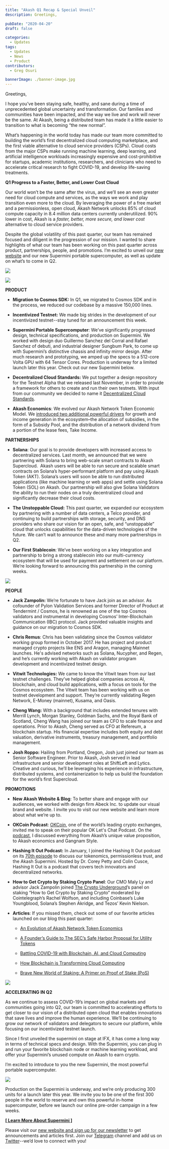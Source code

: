 ```yaml
---
title: "Akash Q1 Recap & Special Unveil"
description: Greetings,

pubDate: "2020-04-20"
draft: false

categories:
  - Updates
tags:
  - Updates
  - News
  - Product
contributors:
  - Greg Osuri

bannerImage: ./banner-image.jpg
---
```

Greetings,

I hope you’ve been staying safe, healthy, and sane during a time of unprecedented global uncertainty and transformation. Our families and communities have been impacted, and the way we live and work will never be the same. At Akash, being a distributed team has made it a little easier to transition to what is becoming “the new normal”.  

What’s happening in the world today has made our team more committed to building the world’s first decentralized cloud computing marketplace, and the first viable alternative to cloud service providers (CSPs). Cloud costs from the major CSPs make running machine learning, deep learning, and artificial intelligence workloads increasingly expensive and cost-prohibitive for startups, academic institutions, researchers, and clinicians who need to accelerate critical research to fight COVID-19, and develop life-saving treatments.

**Q1 Progress to a Faster, Better, and Lower Cost Cloud**

Our world won’t be the same after the virus, and we’ll see an even greater need for cloud compute and services, as the ways we work and play transition even more to the cloud. By leveraging the power of a free market and a permissionless, open cloud, Akash Network unlocks 85% of cloud compute capacity in 8.4 million data centers currently underutilized. 90% lower in cost, Akash is a _faster, better, more secure, and lower cost_ alternative to cloud service providers.

Despite the global volatility of this past quarter, our team has remained focused and diligent in the progression of our mission. I wanted to share highlights of what our team has been working on this past quarter across product, partnerships, people, and promotions. I’m excited to unveil our [new website](https://akash.network/) and our new Supermini portable supercomputer, as well as update on what’s to come in Q2.

![](https://www.datocms-assets.com/45776/1620922423-000035340013-copy-1-1024x678.jpg)

![](https://www.datocms-assets.com/45776/1620922446-0-1.jpg)

**PRODUCT**

*   **Migration to Cosmos SDK:** In Q1, we migrated to Cosmos SDK and in the process, we reduced our codebase by a massive 150,000 lines. 
    
*   **Incentivized Testnet:** We made big strides in the development of our incentivized testnet--stay tuned for an announcement this week.
    
*   **Supermini Portable Supercomputer**: We’ve significantly progressed design, technical specifications, and production on Supermini. We worked with design duo Guillermo Sanchez del Corral and Rafael Sanchez of debuti, and industrial designer Sungbum Park, to come up with Supermini’s distinctive chassis and infinity mirror design. After much research and prototyping, we amped up the specs to a 512-core Volta GPU with 64 Tensor Cores. Production is underway for a limited launch later this year. Check out our new Supermini below.
    
*   **Decentralized Cloud Standards:** We put together a design repository for the Testnet Alpha that we released last November, in order to provide a framework for others to create and run their own testnets. With input from our community we decided to name it [Decentralized Cloud Standards](https://dcs.akash.network/spec/dcs-4).
    
*   **Akash Economics**: We evolved our Akash Network Token Economic Model. We [introduced two additional powerful drivers](https://akash.network/blog/an-evolution-of-akash-network-token-economics/) for growth and income generation in the ecosystem–the allocation of subsidies, in the form of a Subsidy Pool, and the distribution of a network dividend from a portion of the lease fees, Take Income.
    

**PARTNERSHIPS**

*   **Solana**: Our goal is to provide developers with increased access to decentralized services. Last month, we announced that we were partnering with Solana to bring web-scale smart contracts to Akash Supercloud.  Akash users will be able to run secure and scalable smart contracts on Solana’s hyper-performant platform and pay using Akash Token (AKT). Solana’s users will soon be able to run distributed applications (like machine learning or web apps) and settle using Solana Token (SOL) on Akash. Our partnership will also give Solana Validators the ability to run their nodes on a truly decentralized cloud and significantly decrease their cloud costs.
    
*   **The Unstoppable Cloud:** This past quarter, we expanded our ecosystem by partnering with a number of data centers, a Telco provider, and continuing to build partnerships with storage, security, and DNS providers who share our vision for an open, safe, and “unstoppable” cloud that unlocks capabilities for the data-driven technologies of the future. We can’t wait to announce these and many more partnerships in Q2.
    
*   **Our First Stablecoin**: We’ve been working on a key integration and partnership to bring a strong stablecoin into our multi-currency ecosystem that will be used for payment and settlement on our platform. We’re looking forward to announcing this partnership in the coming weeks.
    

![](https://www.datocms-assets.com/45776/1620922423-new-solana-blog-home-page.png)

**PEOPLE**

*   **Jack Zampolin:** We’re fortunate to have Jack join as an advisor. As cofounder of Pylon Validation Services and former Director of Product at Tendermint / Cosmos, he is renowned as one of the top Cosmos validators and instrumental in developing Cosmos’ Inter-Blockchain Communication (IBC) protocol. Jack provided valuable insights and guidance on our migration to Cosmos SDK.
    
*   **Chris Remus**: Chris has been validating since the Cosmos validator working group formed in October 2017. He has project and product managed crypto projects like ENS and Aragon, managing Mainnet launches. He's advised networks such as Solana, Nucypher, and Regen, and he’s currently working with Akash on validator program development and incentivized testnet design. 
    
*   **Vitwit Technologies:** We came to know the Vitwit team from our last testnet challenges. They’ve helped global companies across AI, blockchain, and cloud build applications, with a focus on tools for the Cosmos ecosystem. The Vitwit team has been working with us on testnet development and support. They’re currently validating Regen Network, E-Money (mainnet), Kusama, and Oasis.
    
*   **Cheng Wang:** With a background that includes extended tenures with Merrill Lynch, Morgan Stanley, Goldman Sachs, and the Royal Bank of Scotland, Cheng Wang has joined our team as CFO to scale finance and operations. Prior to Akash, Cheng served as CFO at Refereum, a blockchain startup. His financial expertise includes both equity and debt valuation, derivative instruments, treasury management, and portfolio management.
    
*   **Josh Roppo:** Hailing from Portland, Oregon, Josh just joined our team as Senior Software Engineer. Prior to Akash, Josh served in lead infrastructure and senior development roles at ShiftLeft and Lytics. Creative and curious, he’ll be leveraging his experience in infrastructure, distributed systems, and containerization to help us build the foundation for the world’s first Supercloud.
    

**PROMOTIONS**

*   **New Akash Website & Blog**: To better share and engage with our audiences, we worked with design firm Abeck Inc. to update our visual brand and website. I invite you to visit our new website and learn more about what we’re up to.
    
*   **OKCoin Podcast**: [OKCoin](https://www.okcoin.com/), one of the world’s leading crypto exchanges, invited me to speak on their popular OK Let's Chat Podcast. On the [podcast](https://medium.com/okcoin-blog/ok-lets-chat-why-blockchain-will-support-the-next-gangnam-style-813c6ffc3a5f), I discussed everything from Akash’s unique value proposition, to Akash economics and Gangnam Style. 
    
*   **Hashing It Out Podcast:** In January, I joined the Hashing It Out podcast on its [70th episode](https://thebitcoinpodcast.com/hashing-it-out-70/) to discuss our tokenomics, permissionless trust, and the Akash Supermini. Hosted by Dr. Corey Petty and Colin Cusce, Hashing It Out is a podcast that covers tech innovators and decentralized networks.
    
*   **How to Get Crypto by Staking Crypto Panel**: Our CMO Maly Ly and advisor Jack Zampolin joined [The Crypto Underground](https://www.meetup.com/Crypto-Underground/)’s panel on staking “How to Get Crypto by Staking Crypto” moderated by Cointelegraph’s Rachel Wolfson, and including Coinbase’s Luke Youngblood, Solana’s Stephen Akridge, and Tezos’ Kevin Nielson. 
    
*   **Articles**: If you missed them, check out some of our favorite articles launched on our blog this past quarter:
    
    *   [An Evolution of Akash Network Token Economics](https://akash.network/blog/an-evolution-of-akash-network-token-economics/)
        
    *   [A Founder’s Guide to The SEC’s Safe Harbor Proposal for Utility Tokens](https://akash.network/blog/a-founders-guide-to-the-secs-safe-harbor-proposal-for-utility-tokens/)
        
    *   [Battling COVID-19 with Blockchain, AI, and Cloud Computing](https://akash.network/blog/battling-covid-19-with-blockchain-ai-and-cloud-computing/)
        
    *   [How Blockchain is Transforming Cloud Computing](https://akash.network/blog/how-blockchain-is-transforming-cloud-computing/)
        
    *   [Brave New World of Staking: A Primer on Proof of Stake (PoS)](https://akash.network/blog/brave-new-world-of-staking-a-primer-on-proof-of-stake-pos/)
        

![](https://www.datocms-assets.com/45776/1620922467-jack-speaking-1024x768.jpg)

**ACCELERATING IN Q2**

As we continue to assess COVID-19’s impact on global markets and communities going into Q2, our team is committed to accelerating efforts to get closer to our vision of a distributed open cloud that enables innovations that save lives and improve the human experience. We’ll be continuing to grow our network of validators and delegators to secure our platform, while focusing on our incentivized testnet launch.

Since I first unveiled the supermini on stage at IFX, it has come a long way in terms of technical specs and design. With the Supermini, you can plug in and run your favorite blockchain node or machine learning workload, and offer your Supermini’s unused compute on Akash to earn crypto. 

I’m excited to introduce to you the new Supermini, the most powerful portable supercomputer.

![](https://www.datocms-assets.com/45776/1620922477-akashsuperminiconceptrenderday3-1024x576.jpg)

Production on the Supermini is underway, and we’re only producing 300 units for a launch later this year. We invite you to be one of the first 300 people in the world to reserve and own this powerful in-home supercomputer, before we launch our online pre-order campaign in a few weeks.

[**\[ Learn More About Supermini \]**](https://akash.network/supermini/) 

Please visit our [new website and sign up for our newsletter](https://akash.network/) to get announcements and articles first. Join our [Telegram](https://t.me/AkashNW) channel and add us on [Twitter](https://twitter.com/akashnet)\--we’d love to connect with you!